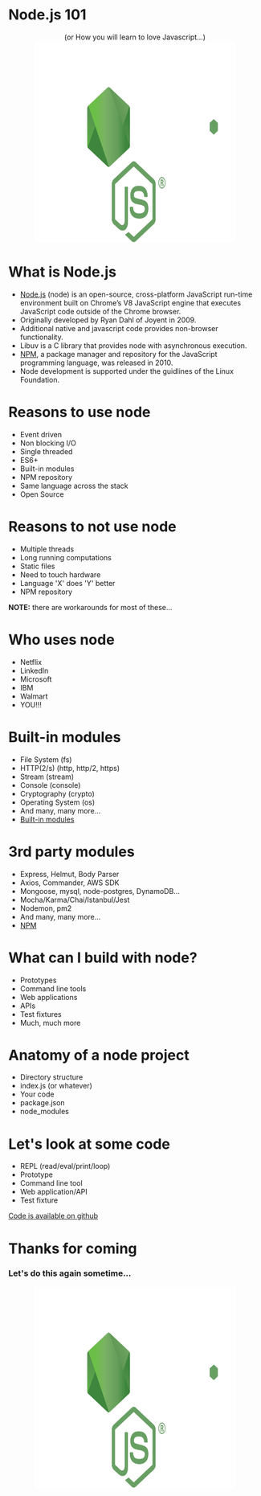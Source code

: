 
# Node.js 101
<center>
(or How you will learn to love Javascript...)
<img src="nodelogo.svg" style="width:400px; height:400px;">
</center>

# What is Node.js
 * [Node.js](https://nodejs.org/en/) (node) is an open-source, cross-platform JavaScript run-time environment built on Chrome’s V8 JavaScript engine that executes JavaScript code outside of the Chrome browser.
 * Originally developed by Ryan Dahl of Joyent in 2009.
 * Additional native and javascript code provides non-browser functionality.
 * Libuv is a C library that provides node with asynchronous execution.
 * [NPM](https://www.npmjs.com/), a package manager and repository for the JavaScript programming language, was released in 2010. 
 * Node development is supported under the guidlines of the Linux Foundation. 
 
# Reasons to use node
* Event driven
* Non blocking I/O
* Single threaded
* ES6+
* Built-in modules
* NPM repository
* Same language across the stack
* Open Source

# Reasons to not use node
* Multiple threads
* Long running computations
* Static files
* Need to touch hardware
* Language 'X' does 'Y' better
* NPM repository

<b>NOTE:</b> there are workarounds for most of these...

# Who uses node
* Netflix
* LinkedIn
* Microsoft
* IBM
* Walmart
* YOU!!!

# Built-in modules
* File System (fs)
* HTTP(2/s) (http, http/2, https)
* Stream (stream)
* Console (console)
* Cryptography (crypto)
* Operating System (os)
* And many, many more...
* [Built-in modules](https://nodejs.org/dist/latest-v10.x/docs/api/)

# 3rd party modules
* Express, Helmut, Body Parser
* Axios, Commander, AWS SDK
* Mongoose, mysql, node-postgres, DynamoDB...
* Mocha/Karma/Chai/Istanbul/Jest
* Nodemon, pm2
* And many, many more...
* [NPM](https://www.npmjs.com/)

# What can I build with node?
* Prototypes
* Command line tools
* Web applications
* APIs
* Test fixtures
* Much, much more

# Anatomy of a node project
* Directory structure
* index.js (or whatever)
* Your code
* package.json
* node_modules

# Let's look at some code
* REPL (read/eval/print/loop)
* Prototype
* Command line tool
* Web application/API
* Test fixture

[Code is available on github](https://github.com/halliej/node-101)

# Thanks for coming
### Let's do this again sometime...
<center>
<img src="nodelogo.svg" style="width:400px; height:400px;">
</center>